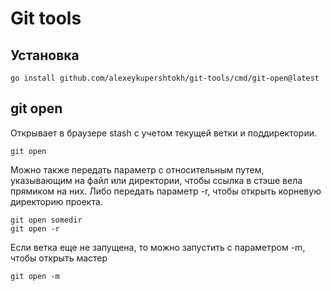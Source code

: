 # Git tools

## Установка

```shell
go install github.com/alexeykupershtokh/git-tools/cmd/git-open@latest
```

## git open

Открывает в браузере stash с учетом текущей ветки и поддиректории.
```shell
git open
```

Можно также передать параметр с относительным путем, указывающим на файл или директории, чтобы ссылка в стэше вела прямиком на них.
Либо передать параметр -r, чтобы открыть корневую директорию проекта.
```shell
git open somedir
git open -r
```

Если ветка еще не запущена, то можно запустить с параметром -m, чтобы открыть мастер
```shell
git open -m
```
